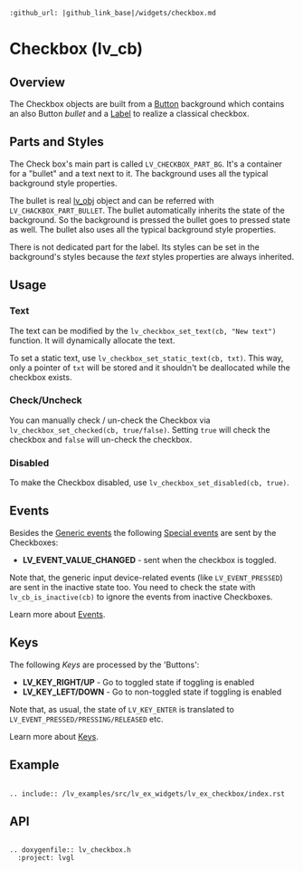 ```eval_rst
:github_url: |github_link_base|/widgets/checkbox.md
```
# Checkbox (lv_cb)


## Overview

The Checkbox objects are built from a [Button](/widgets/btn) background which contains an also Button *bullet* and a [Label](/widgets/label) to realize a classical checkbox.

## Parts and Styles
The Check box's main part is called `LV_CHECKBOX_PART_BG`. It's a container for a "bullet" and a text next to it. The background uses all the typical background style properties.

The bullet is real [lv_obj](/widgets/obj) object and can be referred with `LV_CHACKBOX_PART_BULLET`. 
The bullet automatically inherits the state of the background. So the background is pressed the bullet goes to pressed state as well.
The bullet also uses all the typical background style properties.

There is not dedicated part for the label. Its styles can be set in the background's styles because the *text* styles properties are always inherited.


## Usage


### Text
The text can be modified by the `lv_checkbox_set_text(cb, "New text")` function. It will dynamically allocate the text.

To set a static text, use `lv_checkbox_set_static_text(cb, txt)`. This way, only a pointer of `txt` will be stored and it shouldn't be deallocated while the checkbox exists.

### Check/Uncheck
You can manually check / un-check the Checkbox  via `lv_checkbox_set_checked(cb, true/false)`. Setting `true` will check the checkbox and `false` will un-check the checkbox.

### Disabled
To make the Checkbox disabled, use `lv_checkbox_set_disabled(cb, true)`.

## Events
Besides the [Generic events](/overview/event.html#generic-events) the following [Special events](/overview/event.html#special-events) are sent by the Checkboxes:
 - **LV_EVENT_VALUE_CHANGED** - sent when the checkbox is toggled.

Note that, the generic input device-related events (like `LV_EVENT_PRESSED`) are sent in the inactive state too. You need to check the state with `lv_cb_is_inactive(cb)` to ignore the events from inactive Checkboxes.

Learn more about [Events](/overview/event).


## Keys
The following *Keys* are processed by the 'Buttons':
- **LV_KEY_RIGHT/UP** - Go to toggled state if toggling is enabled
- **LV_KEY_LEFT/DOWN** - Go to non-toggled state if toggling is  enabled

Note that, as usual, the state of `LV_KEY_ENTER` is translated to `LV_EVENT_PRESSED/PRESSING/RELEASED` etc.

Learn more about [Keys](/overview/indev).


## Example

```eval_rst

.. include:: /lv_examples/src/lv_ex_widgets/lv_ex_checkbox/index.rst

```

## API

```eval_rst

.. doxygenfile:: lv_checkbox.h
  :project: lvgl

```
